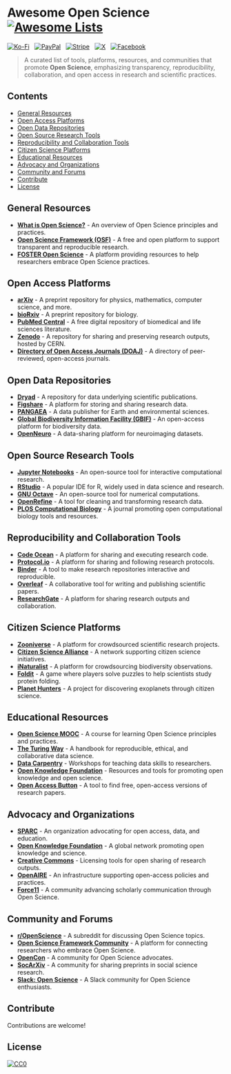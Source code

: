 # Awesome Open Science [![Awesome Lists](https://srv-cdn.himpfen.io/badges/awesome-lists/awesomelists-flat.svg)](https://github.com/awesomelistsio/awesome)

[![Ko-Fi](https://srv-cdn.himpfen.io/badges/kofi/kofi-flat.svg)](https://ko-fi.com/awesomelists) &nbsp; [![PayPal](https://srv-cdn.himpfen.io/badges/paypal/paypal-flat.svg)](https://www.paypal.com/donate/?hosted_button_id=3LLKRXJU44EJJ) &nbsp; [![Stripe](https://srv-cdn.himpfen.io/badges/stripe/stripe-flat.svg)](https://tinyurl.com/e8ymxdw3) &nbsp; [![X](https://srv-cdn.himpfen.io/badges/twitter/twitter-flat.svg)](https://x.com/ListsAwesome) &nbsp; [![Facebook](https://srv-cdn.himpfen.io/badges/facebook-pages/facebook-pages-flat.svg)](https://www.facebook.com/awesomelists)

> A curated list of tools, platforms, resources, and communities that promote **Open Science**, emphasizing transparency, reproducibility, collaboration, and open access in research and scientific practices.

## Contents

- [General Resources](#general-resources)
- [Open Access Platforms](#open-access-platforms)
- [Open Data Repositories](#open-data-repositories)
- [Open Source Research Tools](#open-source-research-tools)
- [Reproducibility and Collaboration Tools](#reproducibility-and-collaboration-tools)
- [Citizen Science Platforms](#citizen-science-platforms)
- [Educational Resources](#educational-resources)
- [Advocacy and Organizations](#advocacy-and-organizations)
- [Community and Forums](#community-and-forums)
- [Contribute](#contribute)
- [License](#license)

## General Resources

- **[What is Open Science?](https://en.wikipedia.org/wiki/Open_science)** - An overview of Open Science principles and practices.
- **[Open Science Framework (OSF)](https://osf.io/)** - A free and open platform to support transparent and reproducible research.
- **[FOSTER Open Science](https://www.fosteropenscience.eu/)** - A platform providing resources to help researchers embrace Open Science practices.

## Open Access Platforms

- **[arXiv](https://arxiv.org/)** - A preprint repository for physics, mathematics, computer science, and more.
- **[bioRxiv](https://www.biorxiv.org/)** - A preprint repository for biology.
- **[PubMed Central](https://www.ncbi.nlm.nih.gov/pmc/)** - A free digital repository of biomedical and life sciences literature.
- **[Zenodo](https://zenodo.org/)** - A repository for sharing and preserving research outputs, hosted by CERN.
- **[Directory of Open Access Journals (DOAJ)](https://doaj.org/)** - A directory of peer-reviewed, open-access journals.

## Open Data Repositories

- **[Dryad](https://datadryad.org/)** - A repository for data underlying scientific publications.
- **[Figshare](https://figshare.com/)** - A platform for storing and sharing research data.
- **[PANGAEA](https://www.pangaea.de/)** - A data publisher for Earth and environmental sciences.
- **[Global Biodiversity Information Facility (GBIF)](https://www.gbif.org/)** - An open-access platform for biodiversity data.
- **[OpenNeuro](https://openneuro.org/)** - A data-sharing platform for neuroimaging datasets.

## Open Source Research Tools

- **[Jupyter Notebooks](https://jupyter.org/)** - An open-source tool for interactive computational research.
- **[RStudio](https://posit.co/)** - A popular IDE for R, widely used in data science and research.
- **[GNU Octave](https://www.gnu.org/software/octave/)** - An open-source tool for numerical computations.
- **[OpenRefine](https://openrefine.org/)** - A tool for cleaning and transforming research data.
- **[PLOS Computational Biology](https://journals.plos.org/ploscompbiol/)** - A journal promoting open computational biology tools and resources.

## Reproducibility and Collaboration Tools

- **[Code Ocean](https://codeocean.com/)** - A platform for sharing and executing research code.
- **[Protocol.io](https://www.protocols.io/)** - A platform for sharing and following research protocols.
- **[Binder](https://mybinder.org/)** - A tool to make research repositories interactive and reproducible.
- **[Overleaf](https://www.overleaf.com/)** - A collaborative tool for writing and publishing scientific papers.
- **[ResearchGate](https://www.researchgate.net/)** - A platform for sharing research outputs and collaboration.

## Citizen Science Platforms

- **[Zooniverse](https://www.zooniverse.org/)** - A platform for crowdsourced scientific research projects.
- **[Citizen Science Alliance](https://www.citizensciencealliance.org/)** - A network supporting citizen science initiatives.
- **[iNaturalist](https://www.inaturalist.org/)** - A platform for crowdsourcing biodiversity observations.
- **[Foldit](https://fold.it/)** - A game where players solve puzzles to help scientists study protein folding.
- **[Planet Hunters](https://www.planethunters.org/)** - A project for discovering exoplanets through citizen science.

## Educational Resources

- **[Open Science MOOC](https://opensciencemooc.eu/)** - A course for learning Open Science principles and practices.
- **[The Turing Way](https://the-turing-way.netlify.app/)** - A handbook for reproducible, ethical, and collaborative data science.
- **[Data Carpentry](https://datacarpentry.org/)** - Workshops for teaching data skills to researchers.
- **[Open Knowledge Foundation](https://okfn.org/)** - Resources and tools for promoting open knowledge and open science.
- **[Open Access Button](https://openaccessbutton.org/)** - A tool to find free, open-access versions of research papers.

## Advocacy and Organizations

- **[SPARC](https://sparcopen.org/)** - An organization advocating for open access, data, and education.
- **[Open Knowledge Foundation](https://okfn.org/)** - A global network promoting open knowledge and science.
- **[Creative Commons](https://creativecommons.org/)** - Licensing tools for open sharing of research outputs.
- **[OpenAIRE](https://www.openaire.eu/)** - An infrastructure supporting open-access policies and practices.
- **[Force11](https://www.force11.org/)** - A community advancing scholarly communication through Open Science.

## Community and Forums

- **[r/OpenScience](https://www.reddit.com/r/OpenScience/)** - A subreddit for discussing Open Science topics.
- **[Open Science Framework Community](https://osf.io/community/)** - A platform for connecting researchers who embrace Open Science.
- **[OpenCon](https://www.opencon.net/)** - A community for Open Science advocates.
- **[SocArXiv](https://osf.io/preprints/socarxiv/)** - A community for sharing preprints in social science research.
- **[Slack: Open Science](https://opensciencemooc.eu/slack/)** - A Slack community for Open Science enthusiasts.

## Contribute

Contributions are welcome!

## License

[![CC0](https://mirrors.creativecommons.org/presskit/buttons/88x31/svg/by-sa.svg)](http://creativecommons.org/licenses/by-sa/4.0/)
